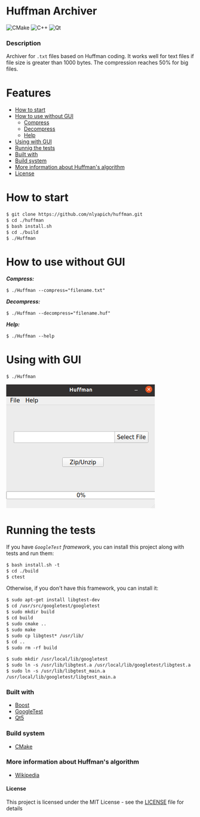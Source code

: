 # Huffman Archiver

![CMake](https://img.shields.io/badge/CMake-%23008FBA.svg?style=for-the-badge&logo=cmake&logoColor=white)
![C++](https://img.shields.io/badge/c++-%2300599C.svg?style=for-the-badge&logo=c%2B%2B&logoColor=white)
![Qt](https://img.shields.io/badge/Qt-%23217346.svg?style=for-the-badge&logo=Qt&logoColor=white)

### Description
Archiver for `.txt` files based on Huffman coding. It works well for text files if file size is greater than 1000 bytes. The compression reaches 50% for big files.

# Features
- [How to start](#how-to-start)
- [How to use without GUI](#how-to-use-without-gui)
  - [Compress](#compress)
  - [Decompress](#decompress)
  - [Help](#help)
- [Using with GUI](#using-with-gui)
- [Runnig the tests](#running-the-tests)
- [Built with](#built-with)
- [Build system](#build-system)
- [More information about Huffman's algorithm](#more-information-about-huffman's-algorithm)
- [License](#license)

# How to start
```
$ git clone https://github.com/nlyapich/huffman.git
$ cd ./huffman
$ bash install.sh
$ cd ./build
$ ./Huffman
```

# How to use without GUI
***Compress:***
```
$ ./Huffman --compress="filename.txt"
```
***Decompress:***
```
$ ./Huffman --decompress="filename.huf"
```
***Help:***
```
$ ./Huffman --help
```

# Using with GUI
```
$ ./Huffman
```
![Mainwindow](/images/screenshot_mainwindow.png)

# Running the tests
If you have *`GoogleTest` framework*, you can install this project along with tests and run them:
```
$ bash install.sh -t
$ cd ./build
$ ctest
```
Otherwise, if you don't have this framework, you can install it:
```
$ sudo apt-get install libgtest-dev
$ cd /usr/src/googletest/googletest
$ sudo mkdir build
$ cd build
$ sudo cmake ..
$ sudo make
$ sudo cp libgtest* /usr/lib/
$ cd ..
$ sudo rm -rf build
```
```
$ sudo mkdir /usr/local/lib/googletest
$ sudo ln -s /usr/lib/libgtest.a /usr/local/lib/googletest/libgtest.a
$ sudo ln -s /usr/lib/libgtest_main.a /usr/local/lib/googletest/libgtest_main.a
```

### Built with
  * [Boost](https://www.boost.org/)
  * [GoogleTest](https://google.github.io/googletest/)
  * [Qt5](https://doc.qt.io/qt-5/index.html)

### Build system
  * [CMake](https://cmake.org/)

### More information about Huffman's algorithm
* [Wikipedia](https://en.wikipedia.org/wiki/Huffman_coding)

#### License
This project is licensed under the MIT License - see the [LICENSE](LICENSE) file for details
